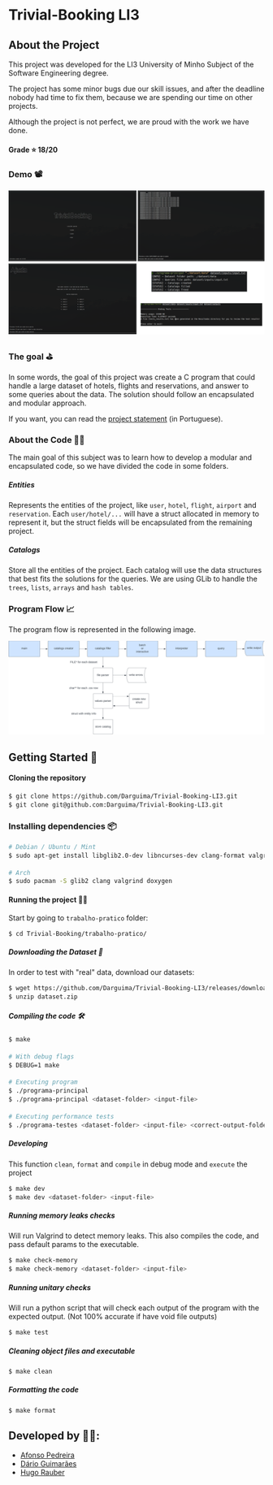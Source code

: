 # Trivial-Booking LI3

## About the Project

This project was developed for the LI3 University of Minho Subject of the Software Engineering degree.

The project has some minor bugs due our skill issues, and after the deadline nobody had time to fix them, because we are spending our time on other projects.

Although the project is not perfect, we are proud with the work we have done.

#### Grade ⭐️ 18/20

### Demo 📽️

![Demo Image](./demo.png)

### The goal ⛳️

In some words, the goal of this project was create a C program that could handle a large dataset of hotels, flights and reservations, and answer to some queries about the data. The solution should follow an encapsulated and modular approach.

If you want, you can read the [project statement](enunciado.pdf) (in Portuguese).

### About the Code 🧑‍💻

The main goal of this subject was to learn how to develop a modular and encapsulated code, so we have divided the code in some folders.

##### Entities

Represents the entities of the project, like `user`, `hotel`, `flight`, `airport` and `reservation`. Each `user/hotel/...` will have a struct allocated in memory to represent it, but the struct fields will be encapsulated from the remaining project.

##### Catalogs

Store all the entities of the project. Each catalog will use the data structures that best fits the solutions for the queries. We are using GLib to handle the `trees`, `lists`, `arrays` and `hash tables`.

### Program Flow 📈

The program flow is represented in the following image.

![Data Flow Flow](./trabalho-pratico/Relatorio/data_flow.png)

## Getting Started 🚀

#### Cloning the repository

```bash
$ git clone https://github.com/Darguima/Trivial-Booking-LI3.git
$ git clone git@github.com:Darguima/Trivial-Booking-LI3.git
```

### Installing dependencies 📦

```bash
# Debian / Ubuntu / Mint
$ sudo apt-get install libglib2.0-dev libncurses-dev clang-format valgrind doxygen

# Arch
$ sudo pacman -S glib2 clang valgrind doxygen
```

#### Running the project 🏃‍♂️

Start by going to `trabalho-pratico` folder:

```bash
$ cd Trivial-Booking/trabalho-pratico/
```

##### Downloading the Dataset 📂

In order to test with "real" data, download our datasets:

```bash
$ wget https://github.com/Darguima/Trivial-Booking-LI3/releases/download/phase_1/dataset.zip
$ unzip dataset.zip
```

##### Compiling the code 🛠️
```bash
$ make

# With debug flags
$ DEBUG=1 make

# Executing program
$ ./programa-principal 
$ ./programa-principal <dataset-folder> <input-file>

# Executing performance tests
$ ./programa-testes <dataset-folder> <input-file> <correct-output-folder>
```

##### Developing

This function `clean`, `format` and `compile` in debug mode and `execute` the project

```bash
$ make dev
$ make dev <dataset-folder> <input-file>
```

##### Running memory leaks checks

Will run Valgrind to detect memory leaks.
This also compiles the code, and pass default params to the executable.

```bash
$ make check-memory
$ make check-memory <dataset-folder> <input-file>
```

##### Running unitary checks

Will run a python script that will check each output of the program with the expected output. (Not 100% accurate if have void file outputs)

```bash
$ make test
```

##### Cleaning object files and executable
```bash
$ make clean
```

##### Formatting the code
```bash
$ make format
```

## Developed by 🧑‍💻:

- [Afonso Pedreira](https://github.com/afooonso)
- [Dário Guimarães](https://github.com/darguima)
- [Hugo Rauber](https://github.com/HugoLRauber)
